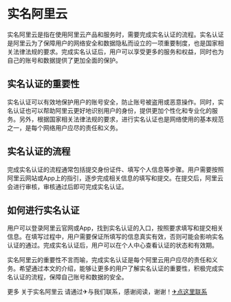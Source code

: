 # 实名阿里云

实名阿里云是指在使用阿里云产品和服务时，需要完成实名认证的流程。实名认证是阿里云为了保障用户的网络安全和数据隐私而设立的一项重要制度，也是国家相关法律法规的要求。完成实名认证后，用户可以享受更多的服务和权益，同时也为自己的账号和数据提供了更加全面的保护。

## 实名认证的重要性

实名认证可以有效地保护用户的账号安全，防止账号被盗用或恶意操作。同时，实名认证也可以帮助阿里云更好地识别用户的身份，提供更加个性化和专业化的服务。另外，根据国家相关法律法规的要求，进行实名认证也是网络使用的基本规范之一，是每个网络用户应尽的责任和义务。

## 实名认证的流程

完成实名认证的流程通常包括提交身份证件、填写个人信息等步骤。用户需要按照阿里云网站或App上的指引，逐步完成相关信息的填写和提交。在提交后，阿里云会进行审核，审核通过后即可完成实名认证。

## 如何进行实名认证

用户可以登录阿里云官网或App，找到实名认证的入口，按照要求填写和提交相关信息。在填写过程中，用户需要保证所填写的信息真实有效，否则可能会影响实名认证的通过。完成实名认证后，用户可以在个人中心查看认证的状态和有效期。

实名阿里云的重要性不言而喻，完成实名认证是每个阿里云用户应尽的责任和义务。希望通过本文的介绍，能够让更多的用户了解实名认证的重要性，积极完成实名认证的流程，保障自己账号和数据的安全。

更多 关于实名阿里云 请通过✈与我们联系，感谢阅读，谢谢！[✈点这里联系](https://w.k02.cc)